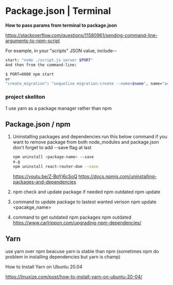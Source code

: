 # Package.json | Terminal

**How to pass params from terminal to package.json**

https://stackoverflow.com/questions/11580961/sending-command-line-arguments-to-npm-script

For example, in your "scripts" JSON value, include--

```bash showLineNumbers
start: "node ./script.js server $PORT"
And then from the command-line:

$ PORT=8080 npm start
or
"create_migration": "sequelize migration:create --name=$name", name="add_experience_columns_in_employees" npm run create_migration
```

### project skeliton

1 use yarn as a package manager rather than npm

## Package.json / npm

1. Uninstalling packages and dependencies
   run this below command if you want to remove package from both node_modules and package.json
   don't forget to add --save flag at last

   ```bash showLineNumbers
   npm uninstall <package-name> --save
   e.g
   npm uninstall react-router-dom --save
   ```

   https://youtu.be/Z-BpYj6cSoQ
   https://docs.npmjs.com/uninstalling-packages-and-dependencies

2. npm check and update package if needed
   npm outdated
   npm update
3. command to update package to lastest wanted verison
   npm update <pacakge_name>
4. command to get outdated npm packages
   npm outdated
   https://www.carlrippon.com/upgrading-npm-dependencies/

## Yarn

use yarn over npm beacuse yarn is stable than npm (sometimes npm do problem in installing dependencies but yarn is champ)

How to Install Yarn on Ubuntu 20.04

https://linuxize.com/post/how-to-install-yarn-on-ubuntu-20-04/
